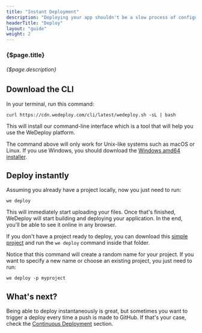 ```yaml
---
title: "Instant Deployment"
description: "Deploying your app shouldn't be a slow process of configuration and setup. In fact, it shouldn't even be quick, it should be instant."
headerTitle: "Deploy"
layout: "guide"
weight: 2
---
```


### {$page.title}

###### {$page.description}

<article id="1">

## Download the CLI

In your terminal, run this command:

```
curl https://cdn.wedeploy.com/cli/latest/wedeploy.sh -sL | bash
```

This will install our command-line interface which is a tool that will help you use the WeDeploy platform.

<aside>

The command above will only work for Unix-like systems such as macOS or Linux. If you use Windows, you should download the [Windows amd64 installer](https://bin.equinox.io/c/8WGbGy94JXa/cli-stable-windows-amd64.msi).

</aside>

</article>

<article id="2">

## Deploy instantly

Assuming you already have a project locally, now you just need to run:

```
we deploy
```

This will immediately start uploading your files. Once that's finished, WeDeploy will start building and deploying your application. In the end, you'll be able to see it online in any browser.

<aside>

If you don't have a project ready to deploy, you can download this [simple project](https://github.com/wedeploy/boilerplate-hosting/archive/master.zip) and run the `we deploy` command inside that folder.

</aside>

Notice that this command will create a random name for your project. If you want to specify a new name or choose an existing project, you just need to run:

```
we deploy -p myproject
```

</article>

## What's next?

Being able to deploy instantaneously is great, but sometimes you want to trigger a deploy every time a push is made to GitHub. If that's your case, check the [Continuous Deployment](/docs/deploy/continuous-deployment.html) section.
